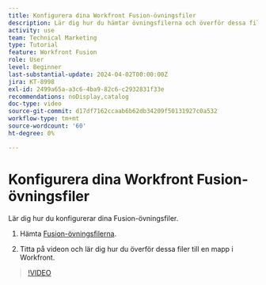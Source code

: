 ```yaml
---
title: Konfigurera dina Workfront Fusion-övningsfiler
description: Lär dig hur du hämtar övningsfilerna och överför dessa filer till en mapp i Workfront, i  [!DNL Adobe Workfront Fusion].
activity: use
team: Technical Marketing
type: Tutorial
feature: Workfront Fusion
role: User
level: Beginner
last-substantial-update: 2024-04-02T00:00:00Z
jira: KT-8998
exl-id: 2499a65a-a3c6-4ba9-82c6-c2932831f33e
recommendations: noDisplay,catalog
doc-type: video
source-git-commit: d17df7162ccaab6b62db34209f50131927c0a532
workflow-type: tm+mt
source-wordcount: '60'
ht-degree: 0%

---
```


# Konfigurera dina Workfront Fusion-övningsfiler

Lär dig hur du konfigurerar dina Fusion-övningsfiler.

1. Hämta [Fusion-övningsfilerna](/help/assets/fusion-exercise-files.zip).

1. Titta på videon och lär dig hur du överför dessa filer till en mapp i Workfront.

>[!VIDEO](https://video.tv.adobe.com/v/335258/?quality=12&learn=on&enablevpops)
